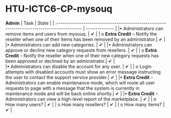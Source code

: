# HTU-ICTC6-CP-mysouq


**Admin**
| Task                                                                                        | State          |
| :------------------------------------------------------------------------------------------ | :------------- |
|• Administrators can remove items and users from mysouq.                                     |       ✔         |
|   o **Extra Credit** – Notify the reseller when one of their items has been removed by an administrator.|       ✔         |
|• Administrators can add new categories.                                                     |        ✔        |
|• Administrators can approve or decline new category requests from resellers.                |        ✔        |
|	  o **Extra Credit** – Notify the reseller when one of their new category requests has been approved or declined by an administrator.|        ✔        | 	
|• Administrators can disable the account for any user.                                       |        ✔        |
|   o Login attempts with disabled accounts must show an error message instructing the user to contact the support service provider.|        ✔        |
|• **Extra Credit** - Administrators can enable maintenance mode, which will route all user requests to page with a message that the system is currently in maintenance mode and will be back online shortly.|        ✔        |
|• **Extra Credit** – Administrators can view a high-level report of the marketplace.          |        ✔        |
|   o How many users?                                                                          |        ✔        |
|   o How many resellers?                                                                      |        ✔        |
|   o How many items?                                                                          |        ✔        |


